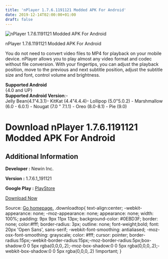 ```yaml
---
title: 'nPlayer 1.7.6.1191121 Modded APK For Android'
date: 2019-12-14T02:00:00+01:00
draft: false
---
```


![nPlayer 1.7.6.1191121 Modded APK For Android](https://i0.wp.com/apkhome.net/wp-content/uploads/2019/11/nPlayer-1.7.6.1191121-Modded.png "nPlayer 1.7.6.1191121 Modded APK For Android")

  

nPlayer 1.7.6.1191121 Modded APK For Android

You do not need to convert video files to MP4 for playback on your mobile device. nPlayer allows you to play almost any video format and codec without file conversion. With your fingertips, you can adjust the playback position, move to the previous and next subtitle position, adjust the subtitle size and font, control volume and brightness.

**Supported Android**  
{4.0 and UP}  
**Supported Android Version**:-  
Jelly Bean(4.1"4.3.1)- KitKat (4.4"4.4.4)- Lollipop (5.0"5.0.2) - Marshmallow (6.0 - 6.0.1) - Nougat (7.0 " 7.1.1) - Oreo (8.0-8.1) - Pie (9.0)

Download nPlayer 1.7.6.1191121 Modded APK For Android
=====================================================

Additional Information
----------------------

**Developer :** Newin Inc.

**Version :** 1.7.6.1\_191121

**Google Play :** [PlayStore](https://play.google.com/store/apps/details?id=com.newin.nplayer.pro)

  

[Download Now](https://store4app.co/post/nplayer-1-7-6-1191121-modded-apk-for-android_1574843568)

  
Source: [Go homepage.](https://store4app.co/post/nplayer-1-7-6-1191121-modded-apk-for-android_1574843568) .downloadtop{ text-align:center; -webkit-appearance: none; -moz-appearance: none; appearance: none; width: 100%; padding: 9px 9px 11px 13px; background-color: #0EBD3F; border: none; color:#fff; border-radius: 3px; outline: none; font-weight;bold; font: 20px 'Open Sans', sans-serif; -webkit-font-smoothing: antialiased; -moz-osx-font-smoothing: grayscale; color: #fff; cursor: pointer; border-radius:15px;-webkit-border-radius:15px;-moz-border-radius:5px;box-shadow:0 0 5px rgba(0,0,0,.2);-moz-box-shadow:0 0 5px rgba(0,0,0,.2);-webkit-box-shadow:0 0 5px rgba(0,0,0,.2) !important; }